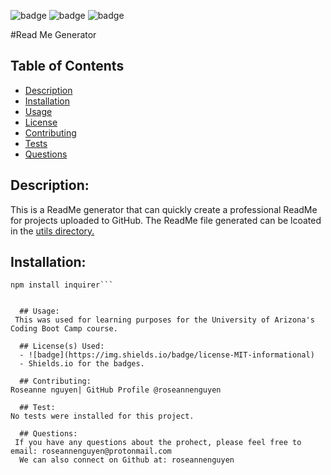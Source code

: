 
  ![badge](https://img.shields.io/badge/license-MIT-informational)   ![badge](https://img.shields.io/github/languages/top/roseannenguyen/09-ReadMe-Generator) ![badge]( https://img.shields.io/github/last-commit/roseannenguyen/09-ReadMe-Generator)

#Read Me Generator

  ## Table of Contents
  - [Description](#description)
  - [Installation](#installation)
  - [Usage](#usage)
  - [License](#license)
  - [Contributing](#contributing)
  - [Tests](#tests)
  - [Questions](#questions)

  ## Description:
This is a ReadMe generator that can quickly create a professional ReadMe for projects uploaded to GitHub. The ReadMe file generated can be lcoated in the [utils directory.](https://github.com/roseannenguyen/09-ReadMe-Generator/tree/main/utils)
 
  ## Installation:
```npm init 
npm install inquirer```


  ## Usage:
 This was used for learning purposes for the University of Arizona's Coding Boot Camp course. 

  ## License(s) Used:
  - ![badge](https://img.shields.io/badge/license-MIT-informational) 
  - Shields.io for the badges.   

  ## Contributing:
Roseanne nguyen| GitHub Profile @roseannenguyen

  ## Test:
No tests were installed for this project.
  
  ## Questions:
 If you have any questions about the prohect, please feel free to email: roseannenguyen@protonmail.com
  We can also connect on Github at: roseannenguyen